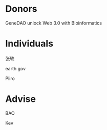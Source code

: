 # Donors

GeneDAO unlock Web 3.0 with Bioinformatics

# Individuals


张轶

earth gov

Pliro



# Advise

BAO

Kev
